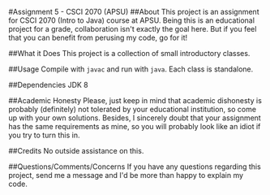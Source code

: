 #Assignment 5 - CSCI 2070 (APSU)
##About
This project is an assignment for CSCI 2070 (Intro to Java) course at APSU. Being this is an educational project for a grade, collaboration isn't exactly the goal here. But if you feel that you can benefit from perusing my code, go for it! 

##What it Does
This project is a collection of small introductory classes.

##Usage
Compile with `javac` and run with `java`. Each class is standalone.

##Dependencies
JDK 8

##Academic Honesty
Please, just keep in mind that academic dishonesty is probably (definitely) not tolerated by your educational institution, so come up with your own solutions. Besides, I sincerely doubt that your assignment has the same requirements as mine, so you will probably look like an idiot if you try to turn this in.

##Credits
No outside assistance on this.

##Questions/Comments/Concerns
If you have any questions regarding this project, send me a message and I'd be more than happy to explain my code.

